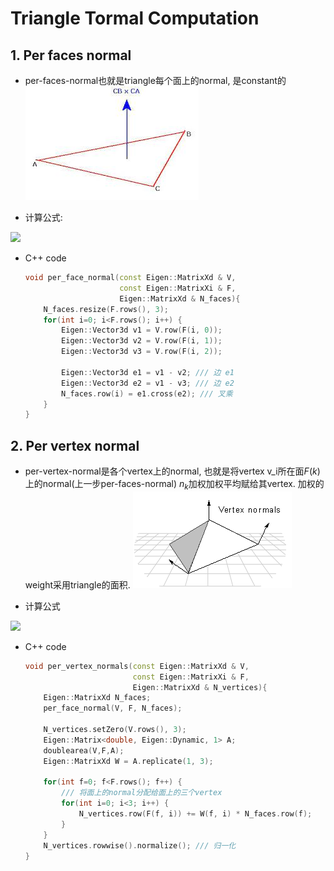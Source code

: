 # Triangle Tormal Computation
## 1. Per faces normal
- per-faces-normal也就是triangle每个面上的normal, 是constant的<br>
  ![](pics/per-face.jpeg)

- 计算公式:<br>
<img src="http://latex.codecogs.com/gif.latex?\mathbf{n} = e_1 \times e_2 = (v_1 - v_2) \times (v_1 - v_3))" />

- C++ code

  ```c++
  void per_face_normal(const Eigen::MatrixXd & V,
                       const Eigen::MatrixXi & F,
                       Eigen::MatrixXd & N_faces){
      N_faces.resize(F.rows(), 3);
      for(int i=0; i<F.rows(); i++) {
          Eigen::Vector3d v1 = V.row(F(i, 0));
          Eigen::Vector3d v2 = V.row(F(i, 1));
          Eigen::Vector3d v3 = V.row(F(i, 2));
  
          Eigen::Vector3d e1 = v1 - v2; /// 边 e1
          Eigen::Vector3d e2 = v1 - v3; /// 边 e2
          N_faces.row(i) = e1.cross(e2); /// 叉乘
      }
  }
  ```

  



## 2. Per vertex normal

- per-vertex-normal是各个vertex上的normal, 也就是将vertex v_i所在面$F(k)$上的normal(上一步per-faces-normal) $n_k$加权加权平均赋给其vertex. 加权的weight采用triangle的面积.
  ![](pics/per-vertex.png)

- 计算公式<br>
<img src="http://latex.codecogs.com/gif.latex?\mathbf{n}_i = \frac{\sum\limits_{i \in \mathcal{F}(k)} Area_j \cdot \mathbf{n}_k}{\Vert \sum\limits_{i \in \mathcal{F}(k)} Area_j \cdot \mathbf{n}_k \Vert_2}" />

- C++ code

  ```c++
  void per_vertex_normals(const Eigen::MatrixXd & V,
                          const Eigen::MatrixXi & F,
                          Eigen::MatrixXd & N_vertices){
      Eigen::MatrixXd N_faces;
      per_face_normal(V, F, N_faces);
  
      N_vertices.setZero(V.rows(), 3);
      Eigen::Matrix<double, Eigen::Dynamic, 1> A;
      doublearea(V,F,A);
      Eigen::MatrixXd W = A.replicate(1, 3);
  
      for(int f=0; f<F.rows(); f++) {
          /// 将面上的normal分配给面上的三个vertex
          for(int i=0; i<3; i++) {
              N_vertices.row(F(f, i)) += W(f, i) * N_faces.row(f);
          }
      }
      N_vertices.rowwise().normalize(); /// 归一化
  }
  ```

  

